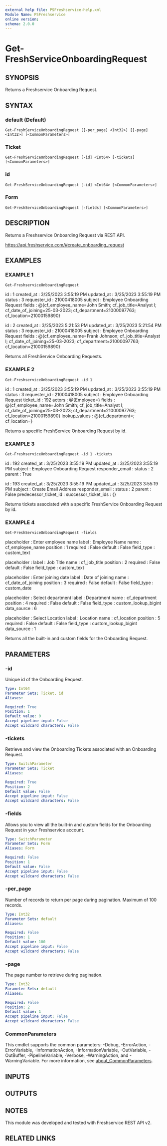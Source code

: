 ```yaml
---
external help file: PSFreshservice-help.xml
Module Name: PSFreshservice
online version:
schema: 2.0.0
---
```


# Get-FreshServiceOnboardingRequest

## SYNOPSIS
Returns a Freshservice Onboarding Request.

## SYNTAX

### default (Default)
```
Get-FreshServiceOnboardingRequest [[-per_page] <Int32>] [[-page] <Int32>] [<CommonParameters>]
```

### Ticket
```
Get-FreshServiceOnboardingRequest [-id] <Int64> [-tickets] [<CommonParameters>]
```

### id
```
Get-FreshServiceOnboardingRequest [-id] <Int64> [<CommonParameters>]
```

### Form
```
Get-FreshServiceOnboardingRequest [-fields] [<CommonParameters>]
```

## DESCRIPTION
Returns a Freshservice Onboarding Request via REST API.

https://api.freshservice.com/#create_onboarding_request

## EXAMPLES

### EXAMPLE 1
```
Get-FreshserviceOnboardingRequest
```

id           : 1
created_at   : 3/25/2023 3:55:19 PM
updated_at   : 3/25/2023 3:55:19 PM
status       : 3
requester_id : 21000418005
subject      : Employee Onboarding Request
fields       : @{cf_employee_name=John Smith; cf_job_title=Analyst I; cf_date_of_joining=25-03-2023;
            cf_department=21000097763; cf_location=21000159890}

id           : 2
created_at   : 3/25/2023 5:21:53 PM
updated_at   : 3/25/2023 5:21:54 PM
status       : 3
requester_id : 21000418005
subject      : Employee Onboarding Request
fields       : @{cf_employee_name=Frank Johnson; cf_job_title=Analyst I; cf_date_of_joining=25-03-2023;
            cf_department=21000097763; cf_location=21000159890}

Returns all FreshService Onboarding Requests.

### EXAMPLE 2
```
Get-FreshserviceOnboardingRequest -id 1
```

id            : 1
created_at    : 3/25/2023 3:55:19 PM
updated_at    : 3/25/2023 3:55:19 PM
status        : 3
requester_id  : 21000418005
subject       : Employee Onboarding Request
ticket_id     : 192
actors        : @{Employee=}
fields        : @{cf_employee_name=John Smith; cf_job_title=Analyst I; cf_date_of_joining=25-03-2023;
                cf_department=21000097763; cf_location=21000159890}
lookup_values : @{cf_department=; cf_location=}

Returns a specific FreshService Onboarding Request by id.

### EXAMPLE 3
```
Get-FreshserviceOnboardingRequest -id 1 -tickets
```

id              : 192
created_at      : 3/25/2023 3:55:19 PM
updated_at      : 3/25/2023 3:55:19 PM
subject         : Employee Onboarding Request
responder_email :
status          : 2
parent          : True

id                    : 193
created_at            : 3/25/2023 3:55:19 PM
updated_at            : 3/25/2023 3:55:19 PM
subject               : Create Email Address
responder_email       :
status                : 2
parent                : False
predecessor_ticket_id :
successor_ticket_ids  : {}

Returns tickets associated with a specific FreshService Onboarding Request by id.

### EXAMPLE 4
```
Get-FreshServiceOnboardingRequest -fields
```

placeholder : Enter employee name
label       : Employee Name
name        : cf_employee_name
position    : 1
required    : False
default     : False
field_type  : custom_text

placeholder :
label       : Job Title
name        : cf_job_title
position    : 2
required    : False
default     : False
field_type  : custom_text

placeholder : Enter joining date
label       : Date of joining
name        : cf_date_of_joining
position    : 3
required    : False
default     : False
field_type  : custom_date

placeholder : Select department
label       : Department
name        : cf_department
position    : 4
required    : False
default     : False
field_type  : custom_lookup_bigint
data_source : 6

placeholder : Select Location
label       : Location
name        : cf_location
position    : 5
required    : False
default     : False
field_type  : custom_lookup_bigint
data_source : 1

Returns all the built-in and custom fields for the Onboarding Request.

## PARAMETERS

### -id
Unique id of the Onboarding Request.

```yaml
Type: Int64
Parameter Sets: Ticket, id
Aliases:

Required: True
Position: 1
Default value: 0
Accept pipeline input: False
Accept wildcard characters: False
```

### -tickets
Retrieve and view the Onboarding Tickets associated with an Onboarding Request.

```yaml
Type: SwitchParameter
Parameter Sets: Ticket
Aliases:

Required: True
Position: 2
Default value: False
Accept pipeline input: False
Accept wildcard characters: False
```

### -fields
Allows you to view all the built-in and custom fields for the Onboarding Request in your Freshservice account.

```yaml
Type: SwitchParameter
Parameter Sets: Form
Aliases: Form

Required: False
Position: 1
Default value: False
Accept pipeline input: False
Accept wildcard characters: False
```

### -per_page
Number of records to return per page during pagination. 
Maximum of 100 records.

```yaml
Type: Int32
Parameter Sets: default
Aliases:

Required: False
Position: 1
Default value: 100
Accept pipeline input: False
Accept wildcard characters: False
```

### -page
The page number to retrieve during pagination.

```yaml
Type: Int32
Parameter Sets: default
Aliases:

Required: False
Position: 2
Default value: 1
Accept pipeline input: False
Accept wildcard characters: False
```

### CommonParameters
This cmdlet supports the common parameters: -Debug, -ErrorAction, -ErrorVariable, -InformationAction, -InformationVariable, -OutVariable, -OutBuffer, -PipelineVariable, -Verbose, -WarningAction, and -WarningVariable. For more information, see [about_CommonParameters](http://go.microsoft.com/fwlink/?LinkID=113216).

## INPUTS

## OUTPUTS

## NOTES
This module was developed and tested with Freshservice REST API v2.

## RELATED LINKS
